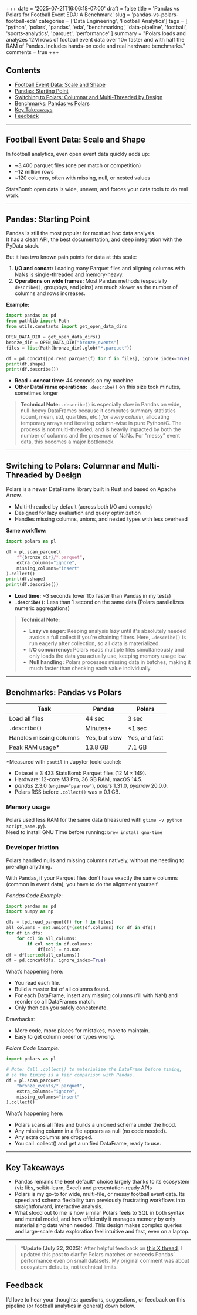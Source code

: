 +++
date = '2025-07-21T16:06:18-07:00'
draft = false
title = 'Pandas vs Polars for Football Event EDA: A Benchmark'
slug = 'pandas-vs-polars-football-eda'
categories = ['Data Engineering', 'Football Analytics']
tags = [
    'python',
    'polars',
    'pandas',
    'eda',
    'benchmarking',
    'data-pipeline',
    'football',
    'sports-analytics',
    'parquet',
    'performance'
]
summary = "Polars loads and analyzes 12M rows of football event data over 10× faster and with half the RAM of Pandas. Includes hands-on code and real hardware benchmarks."
comments = true
+++

## Contents

- [Football Event Data: Scale and Shape](#football-event-data-scale-and-shape)
- [Pandas: Starting Point](#pandas-starting-point)
- [Switching to Polars: Columnar and Multi-Threaded by Design](#switching-to-polars-columnar-and-multi-threaded-by-design)
- [Benchmarks: Pandas vs Polars](#benchmarks-pandas-vs-polars)
- [Key Takeaways](#key-takeaways)
- [Feedback](#feedback)

---

## Football Event Data: Scale and Shape

In football analytics, even open event data quickly adds up:

- ~3,400 parquet files (one per match or competition)
- ~12 million rows
- ~120 columns, often with missing, null, or nested values

StatsBomb open data is wide, uneven, and forces your data tools to do real work.

---

## Pandas: Starting Point

Pandas is still the most popular for most ad hoc data analysis.  
It has a clean API, the best documentation, and deep integration with the PyData stack.

But it has two known pain points for data at this scale:

1. **I/O and concat:** Loading many Parquet files and aligning columns with NaNs is single-threaded and memory-heavy.
2. **Operations on wide frames:** Most Pandas methods (especially `describe()`, groupbys, and joins) are much slower as the number of columns and rows increases.

**Example:**

```python
import pandas as pd
from pathlib import Path
from utils.constants import get_open_data_dirs

OPEN_DATA_DIR = get_open_data_dirs()
bronze_dir = OPEN_DATA_DIR["bronze_events"]
files = list(Path(bronze_dir).glob("*.parquet"))

df = pd.concat([pd.read_parquet(f) for f in files], ignore_index=True)
print(df.shape)
print(df.describe())
```

* **Read + concat time:** 44 seconds on my machine
* **Other DataFrame operations:** `.describe()` on this size took minutes, sometimes longer

> **Technical Note:**
> `.describe()` is especially slow in Pandas on wide, null-heavy DataFrames because it computes summary statistics (count, mean, std, quartiles, etc.) *for every column*, allocating temporary arrays and iterating column-wise in pure Python/C. The process is not multi-threaded, and is heavily impacted by both the number of columns and the presence of NaNs. For “messy” event data, this becomes a major bottleneck.

---

## Switching to Polars: Columnar and Multi-Threaded by Design

Polars is a newer DataFrame library built in Rust and based on Apache Arrow.

* Multi-threaded by default (across both I/O and compute)
* Designed for lazy evaluation and query optimization
* Handles missing columns, unions, and nested types with less overhead

**Same workflow:**

```python
import polars as pl

df = pl.scan_parquet(
    f"{bronze_dir}/*.parquet",
    extra_columns="ignore",
    missing_columns="insert"
).collect()
print(df.shape)
print(df.describe())
```

* **Load time:** \~3 seconds (over 10x faster than Pandas in my tests)
* **`.describe()`:** Less than 1 second on the same data (Polars parallelizes numeric aggregations)

> **Technical Note:**
>
> * **Lazy vs eager:** Keeping analysis lazy until it's absolutely needed avoids a full collect if you’re chaining filters. Here, `.describe()` is run eagerly after collection, so all data is materialized.
> * **I/O concurrency:** Polars reads multiple files simultaneously and only loads the data you actually use, keeping memory usage low.
> * **Null handling:** Polars processes missing data in batches, making it much faster than checking each value individually.

---

## Benchmarks: Pandas vs Polars

| Task                    | Pandas        | Polars        |
| ----------------------- | ------------- | ------------- |
| Load all files          | 44 sec        | 3 sec         |
| `.describe()`           | Minutes+      | <1 sec        |
| Handles missing columns | Yes, but slow | Yes, and fast |
| Peak RAM usage*      | 13.8 GB         | 7.1 GB       |

*Measured with `psutil` in Jupyter (cold cache):
* Dataset = 3 433 StatsBomb Parquet files (12 M × 149).  
* Hardware: 12-core M3 Pro, 36 GB RAM, macOS 14.5.  
* *pandas* 2.3.0 (`engine="pyarrow"`), *polars* 1.31.0, *pyarrow* 20.0.0.  
* Polars RSS before `.collect()` was ≈ 0.1 GB.

### Memory usage

Polars used less RAM for the same data (measured with `gtime -v python script_name.py`). \
Need to install GNU Time before running: `brew install gnu-time`

### Developer friction

Polars handled nulls and missing columns natively, without me needing to pre-align anything. 

With Pandas, if your Parquet files don’t have exactly the same columns (common in event data), you have to do the alignment yourself.

*Pandas Code Example*:
```python
import pandas as pd
import numpy as np

dfs = [pd.read_parquet(f) for f in files]
all_columns = set.union(*(set(df.columns) for df in dfs))
for df in dfs:
    for col in all_columns:
        if col not in df.columns:
            df[col] = np.nan
df = df[sorted(all_columns)]
df = pd.concat(dfs, ignore_index=True)
```

What’s happening here:
* You read each file.
* Build a master list of all columns found.
* For each DataFrame, insert any missing columns (fill with NaN) and reorder so all DataFrames match.
* Only then can you safely concatenate.

Drawbacks:
* More code, more places for mistakes, more to maintain.
* Easy to get column order or types wrong.

*Polars Code Example:*
```python
import polars as pl

# Note: Call .collect() to materialize the DataFrame before timing,
# so the timing is a fair comparison with Pandas.
df = pl.scan_parquet(
    "bronze_events/*.parquet",
    extra_columns="ignore",
    missing_columns="insert"
).collect()
```

What’s happening here:

* Polars scans all files and builds a unioned schema under the hood.
* Any missing column in a file appears as null (no code needed).
* Any extra columns are dropped.
* You call .collect() and get a unified DataFrame, ready to use.
---

## Key Takeaways

* Pandas remains the ~~best~~ default* choice largely thanks to its ecosystem (viz libs, scikit-learn, Excel) and presentation-ready APIs
* Polars is my go-to for wide, multi-file, or messy football event data. Its speed and schema flexibility turn previously frustrating workflows into straightforward, interactive analysis.
* What stood out to me is how similar Polars feels to SQL in both syntax and mental model, and how efficiently it manages memory by only materializing data when needed. This design makes complex queries and large-scale data exploration feel intuitive and fast, even on a laptop.


---

> ***Update (July 22, 2025):**
> After helpful feedback on [this X thread](https://x.com/archit_manek/status/1947701641328947709), I updated this post to clarify: Polars matches or exceeds Pandas’ performance even on small datasets. My original comment was about ecosystem defaults, not technical limits.

## Feedback


I’d love to hear your thoughts: questions, suggestions, or feedback on this pipeline (or football analytics in general) down below.





